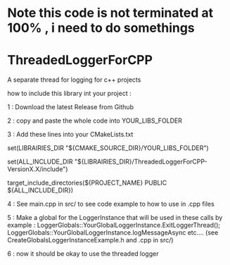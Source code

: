 # Note this code is not terminated at 100% , i need to do somethings

# ThreadedLoggerForCPP
A separate thread for logging for c++ projects


how to include this library int your project :

1 : Download the latest Release from Github

2 : copy and paste the whole code into YOUR_LIBS_FOLDER 

3 : Add these lines into your CMakeLists.txt

set(LIBRAIRIES_DIR "${CMAKE_SOURCE_DIR}/YOUR_LIBS_FOLDER")

set(ALL_INCLUDE_DIR "${LIBRAIRIES_DIR}/ThreadedLoggerForCPP-VersionX.X/include")

target_include_directories(${PROJECT_NAME} PUBLIC ${ALL_INCLUDE_DIR})


4 : See main.cpp in src/ to see code example to how to use in .cpp files

5 : Make a global for the LoggerInstance that will be used in these calls by example : LoggerGlobals::YourGlobalLoggerInstance.ExitLoggerThread(); LoggerGlobals::YourGlobalLoggerInstance.logMessageAsync etc....
(see CreateGlobalsLoggerInstanceExample.h and .cpp in src/)

6 : now it should be okay to use the threaded logger